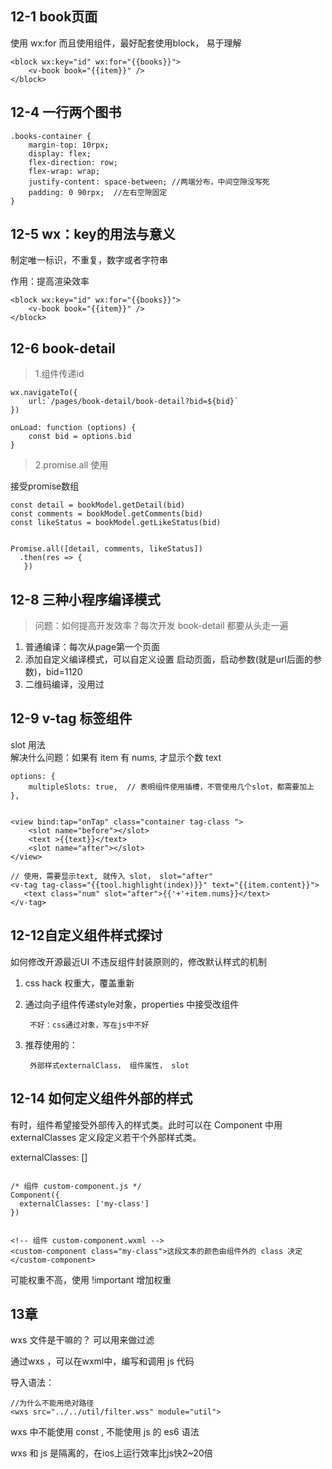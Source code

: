 ## 12-1 book页面

使用 wx:for 而且使用组件，最好配套使用block， 易于理解

	<block wx:key="id" wx:for="{{books}}">
	    <v-book book="{{item}}" />
	</block>


## 12-4 一行两个图书

	.books-container {
	    margin-top: 10rpx;
	    display: flex;
	    flex-direction: row;
	    flex-wrap: wrap;
	    justify-content: space-between; //两端分布，中间空隙没写死
	    padding: 0 90rpx;  //左右空隙固定
	}


## 12-5 wx：key的用法与意义

制定唯一标识，不重复，数字或者字符串

作用：提高渲染效率

	<block wx:key="id" wx:for="{{books}}">
	    <v-book book="{{item}}" />
	</block>

## 12-6 book-detail


>1.组件传递id

```
wx.navigateTo({
	url:`/pages/book-detail/book-detail?bid=${bid}`
})

onLoad: function (options) {
    const bid = options.bid
}
```

>2.promise.all 使用

接受promise数组

```
const detail = bookModel.getDetail(bid)
const comments = bookModel.getComments(bid)
const likeStatus = bookModel.getLikeStatus(bid)


Promise.all([detail, comments, likeStatus])
  .then(res => {
   })

```

## 12-8 三种小程序编译模式

> 问题：如何提高开发效率？每次开发 book-detail 都要从头走一遍

1. 普通编译：每次从page第一个页面
2. 添加自定义编译模式，可以自定义设置 启动页面，启动参数(就是url后面的参数)，bid=1120 
3. 二维码编译，没用过


## 12-9 v-tag 标签组件

slot 用法  
解决什么问题：如果有 item 有 nums, 才显示个数 text

```
options: {
    multipleSlots: true,  // 表明组件使用插槽，不管使用几个slot，都需要加上
},
  
  
<view bind:tap="onTap" class="container tag-class ">
    <slot name="before"></slot>
    <text >{{text}}</text>
    <slot name="after"></slot>
</view>

// 使用，需要显示text, 就传入 slot， slot="after"
<v-tag tag-class="{{tool.highlight(index)}}" text="{{item.content}}">
   <text class="num" slot="after">{{'+'+item.nums}}</text>
</v-tag>
```
## 12-12自定义组件样式探讨 

如何修改开源最近UI
不违反组件封装原则的，修改默认样式的机制


1. css hack 权重大，覆盖重新
2. 通过向子组件传递style对象，properties 中接受改组件
	
		不好：css通过对象，写在js中不好
3. 推荐使用的：
	
		外部样式externalClass， 组件属性， slot
		

## 12-14 如何定义组件外部的样式


有时，组件希望接受外部传入的样式类。此时可以在 Component 中用 externalClasses 定义段定义若干个外部样式类。


externalClasses: []

```

/* 组件 custom-component.js */
Component({
  externalClasses: ['my-class']
})


<!-- 组件 custom-component.wxml -->
<custom-component class="my-class">这段文本的颜色由组件外的 class 决定</custom-component>

```


可能权重不高，使用  !important 增加权重


## 13章

wxs 文件是干嘛的？
可以用来做过滤


通过wxs ，可以在wxml中，编写和调用 js 代码

导入语法：
	
	//为什么不能用绝对路径
	<wxs src="../../util/filter.wss" module="util">



wxs 中不能使用 const , 不能使用 js 的 es6 语法

wxs 和 js 是隔离的，在ios上运行效率比js快2~20倍



